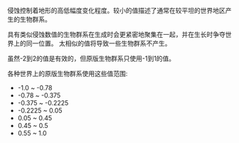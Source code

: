 侵蚀控制着地形的高低幅度变化程度。较小的值描述了通常在较平坦的世界地区产生的生物群系。

具有类似侵蚀数值的生物群系在生成时会更紧密地聚集在一起，并在生长时争夺世界上的同一位置。
太相似的值将导致一些生物群系不产生。

虽然-2到2的值是有效的，但原版生物群系只使用-1到1的值。

各种世界上的原版生物群系使用这些值范围:

* -1.0 ~ -0.78
* -0.78 ~ -0.375
* -0.375 ~ -0.2225
* -0.2225 ~ 0.05
* 0.05 ~ 0.45
* 0.45 ~ 0.5
* 0.55 ~ 1.0
